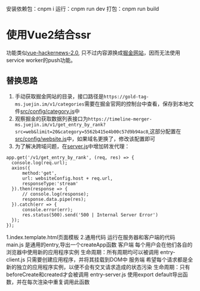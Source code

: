 安装依赖包：cnpm i
运行：cnpm run dev
打包：cnpm run build
# 使用Vue2结合ssr

功能类似[vue-hackernews-2.0](https://github.com/vuejs/vue-hackernews-2.0), 只不过内容源换成[掘金网站](https://juejin.im/)，因而无法使用service worker的push功能。

## 替换思路
1. 手动获取掘金网站的目录，接口路径是`https://gold-tag-ms.juejin.im/v1/categories`需要在掘金官网的控制台中查看，保存到本地文件[src/config/category.js](https://github.com/tiodot/vnews/blob/master/src/config/category.js)中
2. 观察掘金的获取数据列表接口为`https://timeline-merger-ms.juejin.im/v1/get_entry_by_rank?src=web&limit=20&category=5562b415e4b00c57d9b94ac8`,这部分配置在[src/config/website.js](https://github.com/tiodot/vnews/blob/master/src/config/website.js)中，如果域名更换了，修改该配置即可
3. 为了解决跨域问题，在[server.js](https://github.com/tiodot/vnews/blob/master/server.js#L118)中增加转发代理：
  ```
  app.get('/v1/get_entry_by_rank', (req, res) => {
    console.log(req.url);
    axios({
        method:'get',
        url: websiteConfig.host + req.url,
        responseType:'stream'
    }).then(response => {
        // console.log(response);
        response.data.pipe(res);
    }).catch(err => {
        console.error(err);
        res.status(500).send('500 | Internal Server Error')
    });
});
  ```

1.index.template.html页面模板
2.通用代码
    运行在服务器和客户端的代码
    main.js
        是通用的entry,导出一个createApp函数
    客户端
        每个用户会在他们各自的浏览器中使用新的应用程序实例
        生命周期：所有周期均可以被调用
        entry-client.js
            只需要创建应用程序，并将其挂载到DOM中
    服务端
        希望每个请求都是全新的独立的应用程序实例，以便不会有交叉请求造成的状态污染
        生命周期：只有beforeCreate和created才会被调用
        entry-server.js
            使用export default导出函数，并在每次渲染中重复调用此函数